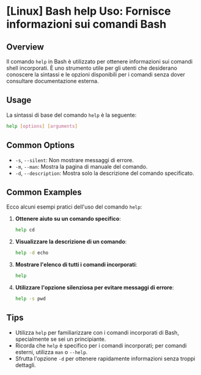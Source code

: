 # [Linux] Bash help Uso: Fornisce informazioni sui comandi Bash

## Overview
Il comando `help` in Bash è utilizzato per ottenere informazioni sui comandi shell incorporati. È uno strumento utile per gli utenti che desiderano conoscere la sintassi e le opzioni disponibili per i comandi senza dover consultare documentazione esterna.

## Usage
La sintassi di base del comando `help` è la seguente:

```bash
help [options] [arguments]
```

## Common Options
- `-s`, `--silent`: Non mostrare messaggi di errore.
- `-m`, `--man`: Mostra la pagina di manuale del comando.
- `-d`, `--description`: Mostra solo la descrizione del comando specificato.

## Common Examples
Ecco alcuni esempi pratici dell'uso del comando `help`:

1. **Ottenere aiuto su un comando specifico**:
   ```bash
   help cd
   ```

2. **Visualizzare la descrizione di un comando**:
   ```bash
   help -d echo
   ```

3. **Mostrare l'elenco di tutti i comandi incorporati**:
   ```bash
   help
   ```

4. **Utilizzare l'opzione silenziosa per evitare messaggi di errore**:
   ```bash
   help -s pwd
   ```

## Tips
- Utilizza `help` per familiarizzare con i comandi incorporati di Bash, specialmente se sei un principiante.
- Ricorda che `help` è specifico per i comandi incorporati; per comandi esterni, utilizza `man` o `--help`.
- Sfrutta l'opzione `-d` per ottenere rapidamente informazioni senza troppi dettagli.